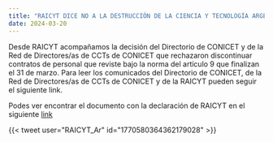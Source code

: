 ```yaml
---
title: "RAICYT DICE NO A LA DESTRUCCIÓN DE LA CIENCIA Y TECNOLOGÍA ARGENTINA."
date: 2024-03-20
---
```


Desde RAICYT acompañamos la decisión del Directorio de CONICET y de la Red de Directores/as de CCTs de CONICET que rechazaron discontinuar contratos de personal que reviste bajo la norma del artículo 9 que finalizan el 31 de marzo.
Para leer los comunicados del Directorio de CONICET, de la Red de Directores/as de CCTs de CONICET y de la RAICYT pueden seguir el siguiente link.

Podes ver encontrar el documento con la declaración de RAICYT en el siguiente [link](ComunicadoRAICYT)

{{< tweet user="RAICYT_Ar" id="1770580364362179028" >}}

